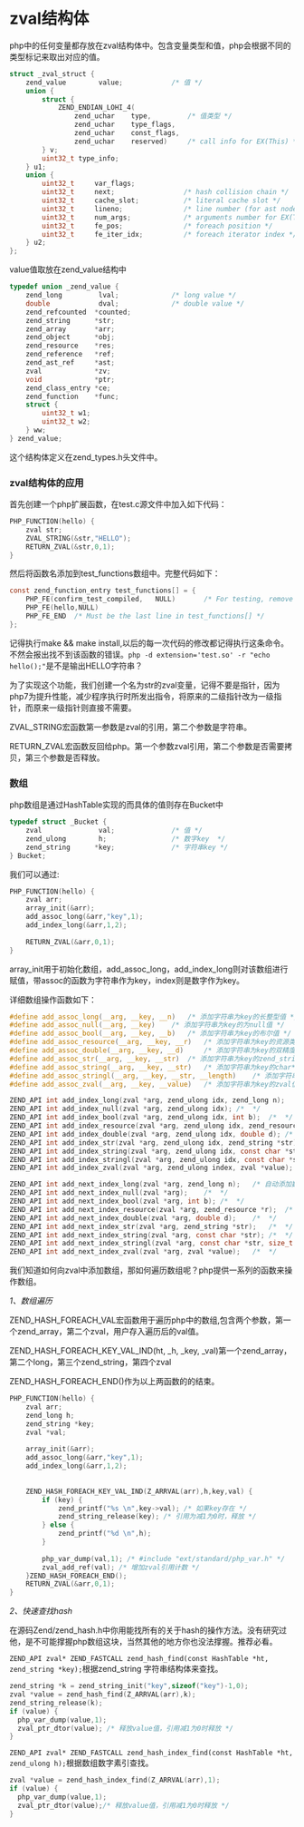 # zval结构体

php中的任何变量都存放在zval结构体中。包含变量类型和值，php会根据不同的类型标记来取出对应的值。

```c
struct _zval_struct {
	zend_value        value;			/* 值 */
	union {
		struct {
			ZEND_ENDIAN_LOHI_4(
				zend_uchar    type,			/* 值类型 */
				zend_uchar    type_flags,
				zend_uchar    const_flags,
				zend_uchar    reserved)	    /* call info for EX(This) */
		} v;
		uint32_t type_info;
	} u1;
	union {
		uint32_t     var_flags;
		uint32_t     next;                 /* hash collision chain */
		uint32_t     cache_slot;           /* literal cache slot */
		uint32_t     lineno;               /* line number (for ast nodes) */
		uint32_t     num_args;             /* arguments number for EX(This) */
		uint32_t     fe_pos;               /* foreach position */
		uint32_t     fe_iter_idx;          /* foreach iterator index */
	} u2;
};
```

value值取放在zend_value结构中

```c
typedef union _zend_value {
	zend_long         lval;				/* long value */
	double            dval;				/* double value */
	zend_refcounted  *counted;
	zend_string      *str;
	zend_array       *arr;
	zend_object      *obj;
	zend_resource    *res;
	zend_reference   *ref;
	zend_ast_ref     *ast;
	zval             *zv;
	void             *ptr;
	zend_class_entry *ce;
	zend_function    *func;
	struct {
		uint32_t w1;
		uint32_t w2;
	} ww;
} zend_value;
```

这个结构体定义在zend_types.h头文件中。



### zval结构体的应用

首先创建一个php扩展函数，在test.c源文件中加入如下代码：

```c
PHP_FUNCTION(hello) {
    zval str;
    ZVAL_STRING(&str,"HELLO");
    RETURN_ZVAL(&str,0,1);
}
```

然后将函数名添加到test_functions数组中。完整代码如下：

```c
const zend_function_entry test_functions[] = {
	PHP_FE(confirm_test_compiled,	NULL)		/* For testing, remove later. */
    PHP_FE(hello,NULL)
	PHP_FE_END	/* Must be the last line in test_functions[] */
};
```

记得执行make &&  make install,以后的每一次代码的修改都记得执行这条命令。不然会报出找不到该函数的错误。`php -d extension='test.so' -r "echo hello();"`是不是输出HELLO字符串？

为了实现这个功能，我们创建一个名为str的zval变量，记得不要是指针，因为php7为提升性能，减少程序执行时所发出指令，将原来的二级指针改为一级指针，而原来一级指针则直接不需要。

ZVAL_STRING宏函数第一参数是zval的引用，第二个参数是字符串。

RETURN_ZVAL宏函数反回给php。第一个参数zval引用，第二个参数是否需要拷贝，第三个参数是否释放。



### 数组

php数组是通过HashTable实现的而具体的值则存在Bucket中

```c
typedef struct _Bucket {
	zval              val;				/* 值 */
	zend_ulong        h;                /* 数字key  */
	zend_string      *key;              /* 字符串key */
} Bucket;
```

我们可以通过:

```c
PHP_FUNCTION(hello) {
    zval arr;
    array_init(&arr);
    add_assoc_long(&arr,"key",1);
    add_index_long(&arr,1,2);
    
    RETURN_ZVAL(&arr,0,1);
}
```

array_init用于初始化数组，add_assoc_long，add_index_long则对该数组进行赋值，带assoc的函数为字符串作为key，index则是数字作为key。

详细数组操作函数如下：

```c
#define add_assoc_long(__arg, __key, __n)	/* 添加字符串为key的长整型值 */
#define add_assoc_null(__arg, __key) 	/* 添加字符串为key的为null值 */
#define add_assoc_bool(__arg, __key, __b)	/* 添加字符串为key的布尔值 */
#define add_assoc_resource(__arg, __key, __r) 	/* 添加字符串为key的资源类型值 */
#define add_assoc_double(__arg, __key, __d) 	/* 添加字符串为key的双精度值 */
#define add_assoc_str(__arg, __key, __str) 	/* 添加字符串为key的zend_string值 */
#define add_assoc_string(__arg, __key, __str) 	/* 添加字符串为key的char*值 */
#define add_assoc_stringl(__arg, __key, __str, __length)	/* 添加字符串为key的char* 带长度，你的字符串长度为10,但你只取前5个字符 */
#define add_assoc_zval(__arg, __key, __value) 	/* 添加字符串为key的zval值 */

ZEND_API int add_index_long(zval *arg, zend_ulong idx, zend_long n);	/* 添加数字为key的长整型值 */
ZEND_API int add_index_null(zval *arg, zend_ulong idx);	/*  */
ZEND_API int add_index_bool(zval *arg, zend_ulong idx, int b);	/*  */
ZEND_API int add_index_resource(zval *arg, zend_ulong idx, zend_resource *r);	/*  */
ZEND_API int add_index_double(zval *arg, zend_ulong idx, double d);	/*  */
ZEND_API int add_index_str(zval *arg, zend_ulong idx, zend_string *str);	/*  */
ZEND_API int add_index_string(zval *arg, zend_ulong idx, const char *str);	/*  */
ZEND_API int add_index_stringl(zval *arg, zend_ulong idx, const char *str, size_t length);	/*  */
ZEND_API int add_index_zval(zval *arg, zend_ulong index, zval *value);	/*  */

ZEND_API int add_next_index_long(zval *arg, zend_long n);	/* 自动添加数字为key的值 */
ZEND_API int add_next_index_null(zval *arg);	/*  */
ZEND_API int add_next_index_bool(zval *arg, int b);	/*  */
ZEND_API int add_next_index_resource(zval *arg, zend_resource *r);	/*  */
ZEND_API int add_next_index_double(zval *arg, double d);	/*  */
ZEND_API int add_next_index_str(zval *arg, zend_string *str);	/*  */
ZEND_API int add_next_index_string(zval *arg, const char *str);	/*  */
ZEND_API int add_next_index_stringl(zval *arg, const char *str, size_t length);	/*  */
ZEND_API int add_next_index_zval(zval *arg, zval *value);	/*  */
```

我们知道如何向zval中添加数组，那如何遍历数组呢？php提供一系列的函数来操作数组。

*1、数组遍历*

ZEND_HASH_FOREACH_VAL宏函数用于遍历php中的数组,包含两个参数，第一个zend_array，第二个zval，用户存入遍历后的val值。

ZEND_HASH_FOREACH_KEY_VAL_IND(ht, _h, _key, _val)第一个zend_array，第二个long，第三个zend_string，第四个zval

ZEND_HASH_FOREACH_END()作为以上两函数的的结束。

```c
PHP_FUNCTION(hello) {
    zval arr;
    zend_long h;
    zend_string *key;
    zval *val;
    
    array_init(&arr);
    add_assoc_long(&arr,"key",1);
    add_index_long(&arr,1,2);
    
    
    ZEND_HASH_FOREACH_KEY_VAL_IND(Z_ARRVAL(arr),h,key,val) {
        if (key) {
            zend_printf("%s \n",key->val); /* 如果key存在 */
          	zend_string_release(key); /* 引用为减1为0时，释放 */
        } else {
            zend_printf("%d \n",h);
        }
        
        php_var_dump(val,1); /* #include "ext/standard/php_var.h" */
        zval_add_ref(val); /* 增加zval引用计数 */
    }ZEND_HASH_FOREACH_END();
    RETURN_ZVAL(&arr,0,1);
}
```

*2、快速查找hash*

在源码Zend/zend_hash.h中你用能找所有的关于hash的操作方法。没有研究过他，是不可能撑握php数组这块，当然其他的地方你也没法撑握。推荐必看。

`ZEND_API zval* ZEND_FASTCALL zend_hash_find(const HashTable *ht, zend_string *key);`根据zend_string 字符串结构体来查找。

```c
zend_string *k = zend_string_init("key",sizeof("key")-1,0);
zval *value = zend_hash_find(Z_ARRVAL(arr),k);
zend_string_release(k);
if (value) {
  php_var_dump(value,1);
  zval_ptr_dtor(value); /* 释放value值，引用减1为0时释放 */
}
```

`ZEND_API zval* ZEND_FASTCALL zend_hash_index_find(const HashTable *ht, zend_ulong h);`根据数组数字素引查找。

```c
zval *value = zend_hash_index_find(Z_ARRVAL(arr),1);
if (value) {
  php_var_dump(value,1);
  zval_ptr_dtor(value);/* 释放value值，引用减1为0时释放 */
}
```



